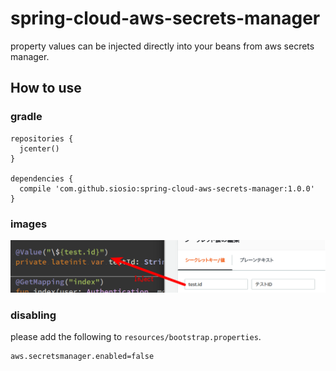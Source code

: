 # spring-cloud-aws-secrets-manager
property values can be injected directly into your beans from aws secrets manager.

## How to use
### gradle
```
repositories {
  jcenter()
}

dependencies {
  compile 'com.github.siosio:spring-cloud-aws-secrets-manager:1.0.0'
}
```

### images
![](images/image.png)

### disabling
please add the following to `resources/bootstrap.properties`.

```properties
aws.secretsmanager.enabled=false
```